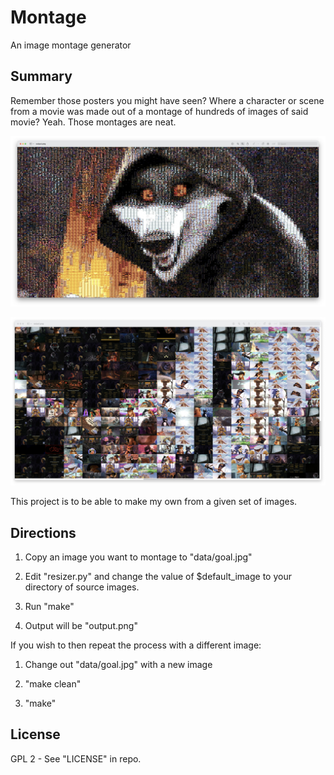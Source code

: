 # Montage

An image montage generator

## Summary

Remember those posters you might have seen? Where a character or scene from a movie was
made out of a montage of hundreds of images of said movie? Yeah. Those montages are neat.

![The Fluffiest Death](examples/death.jpg?raw=true "The Fluffiest Death")

![Closeup of Pixels](examples/closeup.jpg?raw=true "Closeup of 'Pixels'")

This project is to be able to make my own from a given set of images.

## Directions

1. Copy an image you want to montage to "data/goal.jpg"

2. Edit "resizer.py" and change the value of $default_image to your directory of source images.

3. Run "make"

4. Output will be "output.png"

If you wish to then repeat the process with a different image:

1. Change out "data/goal.jpg" with a new image

2. "make clean"

3. "make"

## License

GPL 2 - See "LICENSE" in repo.
